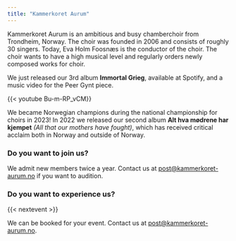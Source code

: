 ```yaml
---
title: "Kammerkoret Aurum"
---
```


Kammerkoret Aurum is an ambitious and busy chamberchoir from Trondheim, Norway.
The choir was founded in 2006 and consists of roughly 30 singers. 
Today, Eva Holm Foosnæs is the conductor of the choir.
The choir wants to have a high musical level and regularly orders newly composed works for choir.

We just released our 3rd album **Immortal Grieg**, available at Spotify, and a music video for the Peer Gynt piece.

{{< youtube Bu-m-RP_vCM}}

We became Norwegian champions during the national championship for choirs in 2023! In 2022 we released our second album **Alt hva mødrene har kjempet** _(All that our mothers have fought)_, which has received critical acclaim both in Norway and outside of Norway.

### Do you want to join us? 
We admit new members twice a year. Contact us at <a href="mailto:post@kammerkoret-aurum.no">post@kammerkoret-aurum.no</a> if you want to audition. 

### Do you want to experience us? 
{{< nextevent >}}

We can be booked for your event.
Contact us at <a href="mailto:post@kammerkoret-aurum.no">post@kammerkoret-aurum.no</a>. 






